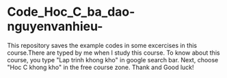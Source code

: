 # Code_Hoc_C_ba_dao-nguyenvanhieu-

This repository saves the example codes in some excercises in this course.There are typed by me when I study this course.
To know about this course, you type "Lap trinh khong kho" in google search bar. Next, choose "Hoc C khong kho" in the free course zone.
Thank and Good luck!

